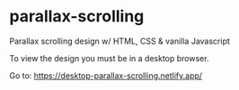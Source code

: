 # parallax-scrolling
Parallax scrolling design w/ HTML, CSS & vanilla Javascript

To view the design you must be in a desktop browser.

Go to: https://desktop-parallax-scrolling.netlify.app/
